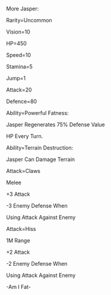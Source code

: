 More Jasper:

Rarity=Uncommon

Vision=10

HP=450

Speed=10

Stamina=5

Jump=1

Attack=20

Defence=80

Ability=Powerful Fatness:

Jasper Regenerates 75% Defense Value

HP Every Turn.

Ability=Terrain Destruction:

Jasper Can Damage Terrain

Attack=Claws

Melee

+3 Attack

-3 Enemy Defense When 

Using Attack Against Enemy

Attack=Hiss

1M Range

+2 Attack

-2 Enemy Defense When

Using Attack Against Enemy

-Am I Fat-
